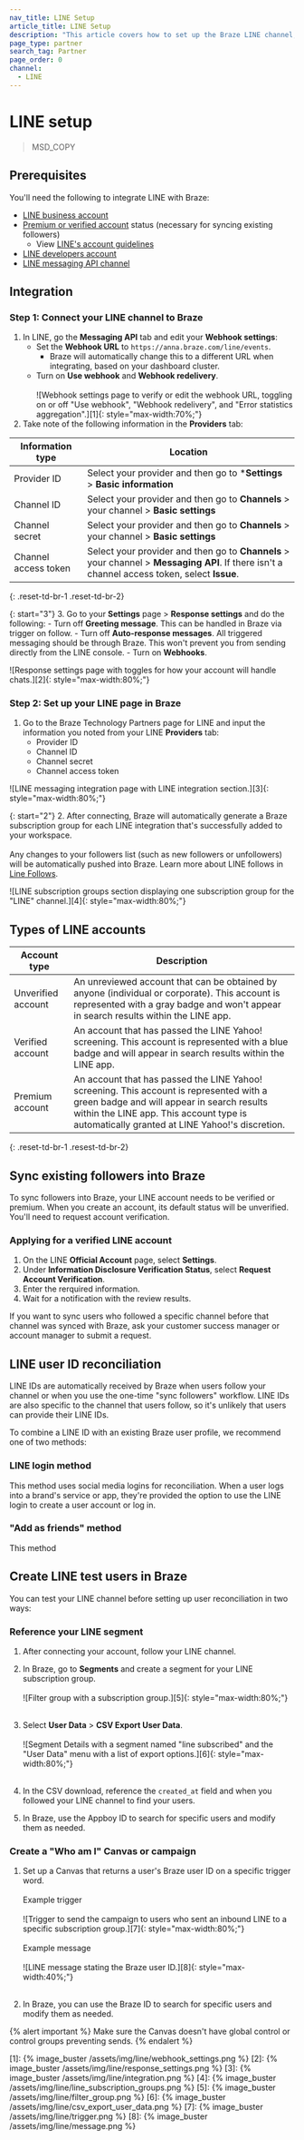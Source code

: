 ```yaml
---
nav_title: LINE Setup
article_title: LINE Setup
description: "This article covers how to set up the Braze LINE channel, including prerequisites and suggested next steps."
page_type: partner
search_tag: Partner
page_order: 0
channel:
  - LINE
---
```


# LINE setup

> MSD_COPY

## Prerequisites

You'll need the following to integrate LINE with Braze:

- [LINE business account](https://www.linebiz.com/jp-en/manual/OfficialAccountManager/tutorial-steps/?list=7171)
- [Premium or verified account](https://www.infobip.com/docs/line/get-started#premium-id-line-official-account) status (necessary for syncing existing followers)
    - View [LINE's account guidelines](https://terms2.line.me/official_account_guideline_oth)
- [LINE developers account](https://developers.line.biz/en/docs/line-developers-console/login-account/)
- [LINE messaging API channel](https://developers.line.biz/en/docs/line-developers-console/overview/#channel)

## Integration

### Step 1: Connect your LINE channel to Braze

1. In LINE, go the **Messaging API** tab and edit your **Webhook settings**:
    - Set the **Webhook URL** to `https://anna.braze.com/line/events`.
        - Braze will automatically change this to a different URL when integrating, based on your dashboard cluster.
    - Turn on **Use webhook** and **Webhook redelivery**. <br><br> ![Webhook settings page to verify or edit the webhook URL, toggling on or off "Use webhook", "Webhook redelivery", and "Error statistics aggregation".][1]{: style="max-width:70%;"}
2. Take note of the following information in the **Providers** tab:

| Information type | Location |
| --- | --- |
| Provider ID | Select your provider and then go to ***Settings** > **Basic information** |
| Channel ID | Select your provider and then go to **Channels** > your channel > **Basic settings** |
| Channel secret | Select your provider and then go to **Channels** > your channel > **Basic settings** |
| Channel access token | Select your provider and then go to **Channels** > your channel > **Messaging API**. If there isn't a channel access token, select **Issue**. |
{: .reset-td-br-1 .reset-td-br-2}

{: start="3"}
3. Go to your **Settings** page > **Response settings** and do the following:
    - Turn off **Greeting message**. This can be handled in Braze via trigger on follow.
    - Turn off **Auto-response messages**. All triggered messaging should be through Braze. This won't prevent you from sending directly from the LINE console.
    - Turn on **Webhooks**.

![Response settings page with toggles for how your account will handle chats.][2]{: style="max-width:80%;"}

### Step 2: Set up your LINE page in Braze

1. Go to the Braze Technology Partners page for LINE and input the information you noted from your LINE **Providers** tab:
    - Provider ID
    - Channel ID
    - Channel secret
    - Channel access token

![LINE messaging integration page with LINE integration section.][3]{: style="max-width:80%;"}

{: start="2"}
2. After connecting, Braze will automatically generate a Braze subscription group for each LINE integration that's successfully added to your workspace. <br><br> Any changes to your followers list (such as new followers or unfollowers) will be automatically pushed into Braze. Learn more about LINE follows in [Line Follows]().

![LINE subscription groups section displaying one subscription group for the "LINE" channel.][4]{: style="max-width:80%;"}

## Types of LINE accounts

| Account type | Description |
| --- | --- |
| Unverified account | An unreviewed account that can be obtained by anyone (individual or corporate). This account is represented with a gray badge and won't appear in search results within the LINE app. |
| Verified account | An account that has passed the LINE Yahoo! screening. This account is represented with a blue badge and will appear in search results within the LINE app. |
| Premium account | An account that has passed the LINE Yahoo! screening. This account is represented with a green badge and will appear in search results within the LINE app. This account type is automatically granted at LINE Yahoo!'s discretion. |
{: .reset-td-br-1 .resest-td-br-2}

## Sync existing followers into Braze

To sync followers into Braze, your LINE account needs to be verified or premium. When you create an account, its default status will be unverified. You'll need to request account verification.

### Applying for a verified LINE account

1. On the LINE **Official Account** page, select **Settings**.
2. Under **Information Disclosure Verification Status**, select **Request Account Verification**.
3. Enter the rerquired information.
4. Wait for a notification with the review results.

If you want to sync users who followed a specific channel before that channel was synced with Braze, ask your customer success manager or account manager to submit a request.

## LINE user ID reconciliation

LINE IDs are automatically received by Braze when users follow your channel or when you use the one-time "sync followers" workflow. LINE IDs are also specific to the channel that users follow, so it's unlikely that users can provide their LINE IDs.

To combine a LINE ID with an existing Braze user profile, we recommend one of two methods:

### LINE login method

This method uses social media logins for reconciliation. When a user logs into a brand's service or app, they're provided the option to use the LINE login to create a user account or log in.

### "Add as friends" method

This method

## Create LINE test users in Braze

You can test your LINE channel before setting up user reconciliation in two ways:

### Reference your LINE segment

1. After connecting your account, follow your LINE channel.

2. In Braze, go to **Segments** and create a segment for your LINE subscription group. <br><br>![Filter group with a subscription group.][5]{: style="max-width:80%;"}<br><br>

3. Select **User Data** > **CSV Export User Data**. <br><br>![Segment Details with a segment named "line subscribed" and the "User Data" menu with a list of export options.][6]{: style="max-width:80%;"}<br><br>

4. In the CSV download, reference the `created_at` field and when you followed your LINE channel to find your users.

5. In Braze, use the Appboy ID to search for specific users and modify them as needed.

### Create a "Who am I" Canvas or campaign

1. Set up a Canvas that returns a user's Braze user ID on a specific trigger word. <br><br>Example trigger <br><br>![Trigger to send the campaign to users who sent an inbound LINE to a specific subscription group.][7]{: style="max-width:80%;"}<br><br>Example message<br><br>![LINE message stating the Braze user ID.][8]{: style="max-width:40%;"}<br><br>

2. In Braze, you can use the Braze ID to search for specific users and modify them as needed.

{% alert important %}
Make sure the Canvas doesn't have global control or control groups preventing sends.
{% endalert %}

[1]: {% image_buster /assets/img/line/webhook_settings.png %}
[2]: {% image_buster /assets/img/line/response_settings.png %}
[3]: {% image_buster /assets/img/line/integration.png %}
[4]: {% image_buster /assets/img/line/line_subscription_groups.png %}
[5]: {% image_buster /assets/img/line/filter_group.png %}
[6]: {% image_buster /assets/img/line/csv_export_user_data.png %}
[7]: {% image_buster /assets/img/line/trigger.png %}
[8]: {% image_buster /assets/img/line/message.png %}